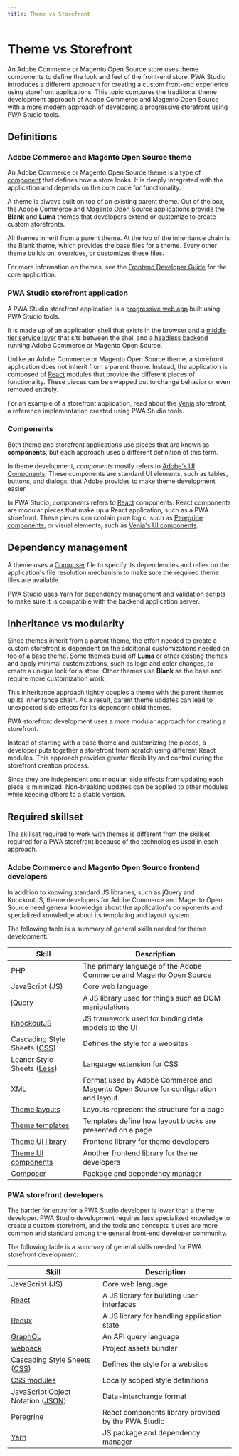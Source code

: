 ```yaml
---
title: Theme vs Storefront
---
```


# Theme vs Storefront

An Adobe Commerce or Magento Open Source store uses theme components to define the look and feel of the front-end store.
PWA Studio introduces a different approach for creating a custom front-end experience using storefront applications.
This topic compares the traditional theme development approach of Adobe Commerce and Magento Open Source with a more modern approach of developing a progressive storefront using PWA Studio tools.

## Definitions

### Adobe Commerce and Magento Open Source theme

An Adobe Commerce or Magento Open Source theme is a type of [component][] that defines how a store looks.
It is deeply integrated with the application and depends on the core code for functionality.

[component]: https://devdocs.magento.com/getstarted/v2.1/extension-dev-guide/bk-extension-dev-guide.html

A theme is always built on top of an existing parent theme.
Out of the box, the Adobe Commerce and Magento Open Source applications provide the **Blank** and **Luma** themes that developers extend or customize to create custom storefronts.

All themes inherit from a parent theme.
At the top of the inheritance chain is the Blank theme, which provides the base files for a theme.
Every other theme builds on, overrides, or customizes these files.

For more information on themes, see the [Frontend Developer Guide][] for the core application.

[frontend developer guide]: https://devdocs.magento.com/getstarted/v2.3/frontend-dev-guide/bk-frontend-dev-guide.html

### PWA Studio storefront application

A PWA Studio storefront application is a [progressive web app][] built using PWA Studio tools.

[progressive web app]: /getstarted/

It is made up of an application shell that exists in the browser and a [middle tier service layer][] that sits between the shell and a [headless backend][] running Adobe Commerce or Magento Open Source.

[middle tier service layer]: /getstarted/packages/upward/
[headless backend]: https://magento.com/blog/best-practices/future-headless

Unlike an Adobe Commerce or Magento Open Source theme, a storefront application does not inherit from a parent theme.
Instead, the application is composed of [React][] modules that provide the different pieces of functionality.
These pieces can be swapped out to change behavior or even removed entirely.

[react]: https://reactjs.org/

For an example of a storefront application, read about the [Venia][] storefront, a reference implementation created using PWA Studio tools.

[venia]: /getstarted/packages/venia/

### Components

Both theme and storefront applications use pieces that are known as **components**, but
each approach uses a different definition of this term.

In theme development, _components_ mostly refers to [Adobe's UI Components][].
These components are standard UI elements, such as tables, buttons, and dialogs, that Adobe provides to make theme development easier.

[adobe's ui components]: https://devdocs.magento.com/getstarted/v2.3/ui_comp_guide/bk-ui_comps.html

In PWA Studio, _components_ refers to [React][] components.
React components are modular pieces that make up a React application, such as a PWA storefront.
These pieces can contain pure logic, such as [Peregrine components][], or visual elements, such as [Venia's UI components][].

[peregrine components]: /getstarted/packages/peregrine/
[venia's ui components]: /getstarted/packages/venia/ui-components/

## Dependency management

A theme uses a [Composer][] file to specify its dependencies and relies on the application's file resolution mechanism to make sure the required theme files are available.

[composer]: https://getcomposer.org/doc/00-intro.md

PWA Studio uses [Yarn][] for dependency management and validation scripts to make sure it is compatible with the backend application server.

[yarn]: https://yarnpkg.com/

## Inheritance vs modularity

Since themes inherit from a parent theme, the effort needed to create a custom storefront is dependent on the additional customizations needed on top of a base theme.
Some themes build off **Luma** or other existing themes and apply minimal customizations, such as logo and color changes, to create a unique look for a store.
Other themes use **Blank** as the base and require more customization work.

This inheritance approach tightly couples a theme with the parent themes up its inheritance chain.
As a result, parent theme updates can lead to unexpected side effects for its dependent child themes.

PWA storefront development uses a more modular approach for creating a storefront.

Instead of starting with a base theme and customizing the pieces, a developer puts together a storefront from scratch using different React modules.
This approach provides greater flexibility and control during the storefront creation process.

Since they are independent and modular, side effects from updating each piece is minimized.
Non-breaking updates can be applied to other modules while keeping others to a stable version.

## Required skillset

The skillset required to work with themes is different from the skillset required for a PWA storefront because of the technologies used in each approach.

### Adobe Commerce and Magento Open Source frontend developers

In addition to knowing standard JS libraries, such as jQuery and KnockoutJS, theme developers for Adobe Commerce and Magento Open Source need general knowledge about the application's components and specialized knowledge about its templating and layout system.

The following table is a summary of general skills needed for theme development:

| Skill                                        | Description                                                                        |
| -------------------------------------------- | ---------------------------------------------------------------------------------- |
| PHP                                          | The primary language of the Adobe Commerce and Magento Open Source                 |
| JavaScript (JS)                              | Core web language                                                                  |
| [jQuery][]                                   | A JS library used for things such as DOM manipulations                             |
| [KnockoutJS][]                               | JS framework used for binding data models to the UI                                |
| Cascading Style Sheets ([CSS][])             | Defines the style for a websites                                                   |
| Leaner Style Sheets ([Less][])               | Language extension for CSS                                                         |
| XML                                          | Format used by Adobe Commerce and Magento Open Source for configuration and layout |
| [Theme layouts][]                            | Layouts represent the structure for a page                                         |
| [Theme templates][]                          | Templates define how layout blocks are presented on a page                         |
| [Theme UI library][]                         | Frontend library for theme developers                                              |
| [Theme UI components][adobe's ui components] | Another frontend library for theme developers                                      |
| [Composer][]                                 | Package and dependency manager                                                     |

[jquery]: https://jquery.com/
[knockoutjs]: https://knockoutjs.com/
[css]: https://devdocs.magento.com/getstarted/v2.3/frontend-dev-guide/css-topics/css-overview.html
[less]: http://lesscss.org/
[theme layouts]: https://devdocs.magento.com/getstarted/v2.3/frontend-dev-guide/layouts/layout-overview.html
[theme templates]: https://devdocs.magento.com/getstarted/v2.3/frontend-dev-guide/templates/template-overview.html
[theme ui library]: https://magento-devdocs.github.io/magento2-ui-library/

### PWA storefront developers

The barrier for entry for a PWA Studio developer is lower than a theme developer.
PWA Studio development requires less specialized knowledge to create a custom storefront, and
the tools and concepts it uses are more common and standard among the general front-end developer community.

The following table is a summary of general skills needed for PWA storefront development:

| Skill                                 | Description                                         |
| ------------------------------------- | --------------------------------------------------- |
| JavaScript (JS)                       | Core web language                                   |
| [React][]                             | A JS library for building user interfaces           |
| [Redux][]                             | A JS library for handling application state         |
| [GraphQL][]                           | An API query language                               |
| [webpack][]                           | Project assets bundler                              |
| Cascading Style Sheets ([CSS][])      | Defines the style for a websites                    |
| [CSS modules][]                       | Locally scoped style definitions                    |
| JavaScript Object Notation ([JSON][]) | Data-interchange format                             |
| [Peregrine][]                         | React components library provided by the PWA Studio |
| [Yarn][]                              | JS package and dependency manager                   |

[graphql]: /getstarted/general-concepts/graphql/
[css modules]: /getstarted/general-concepts/css-modules/
[peregrine]: /getstarted/packages/peregrine/
[redux]: https://redux.js.org/
[json]: https://www.json.org/
[webpack]: https://webpack.js.org/
